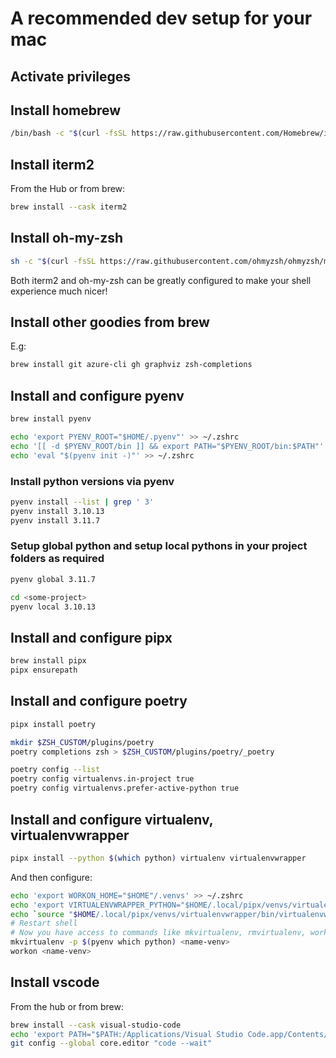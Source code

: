 # A recommended dev setup for your mac

## Activate privileges

## Install homebrew

```sh
/bin/bash -c "$(curl -fsSL https://raw.githubusercontent.com/Homebrew/install/HEAD/install.sh)"
```

## Install iterm2

From the Hub or from brew:

```sh
brew install --cask iterm2
```

## Install oh-my-zsh

```sh
sh -c "$(curl -fsSL https://raw.githubusercontent.com/ohmyzsh/ohmyzsh/master/tools/install.sh)"
```

Both iterm2 and oh-my-zsh can be greatly configured to make your shell experience much nicer!


## Install other goodies from brew

E.g:

```sh
brew install git azure-cli gh graphviz zsh-completions
```

## Install and configure pyenv

```sh
brew install pyenv

echo 'export PYENV_ROOT="$HOME/.pyenv"' >> ~/.zshrc
echo '[[ -d $PYENV_ROOT/bin ]] && export PATH="$PYENV_ROOT/bin:$PATH"' >> ~/.zshrc
echo 'eval "$(pyenv init -)"' >> ~/.zshrc
```

### Install python versions via pyenv
```sh
pyenv install --list | grep ' 3'
pyenv install 3.10.13
pyenv install 3.11.7
```

### Setup global python and setup local pythons in your project folders as required

```sh
pyenv global 3.11.7

cd <some-project>
pyenv local 3.10.13
```

## Install and configure pipx

```sh
brew install pipx
pipx ensurepath
```

## Install and configure poetry 

```sh
pipx install poetry

mkdir $ZSH_CUSTOM/plugins/poetry
poetry completions zsh > $ZSH_CUSTOM/plugins/poetry/_poetry

poetry config --list
poetry config virtualenvs.in-project true
poetry config virtualenvs.prefer-active-python true
```

## Install and configure virtualenv, virtualenvwrapper
```sh
pipx install --python $(which python) virtualenv virtualenvwrapper
```

And then configure:
```sh
echo 'export WORKON_HOME="$HOME"/.venvs' >> ~/.zshrc
echo 'export VIRTUALENVWRAPPER_PYTHON="$HOME/.local/pipx/venvs/virtualenvwrapper/bin/python"' >> ~/.zshrc
echo `source "$HOME/.local/pipx/venvs/virtualenvwrapper/bin/virtualenvwrapper.sh"` >> ~/.zshrc
# Restart shell
# Now you have access to commands like mkvirtualenv, rmvirtualenv, workon, deactivate
mkvirtualenv -p $(pyenv which python) <name-venv>
workon <name-venv>
```

## Install vscode 

From the hub or from brew:

```sh
brew install --cask visual-studio-code
echo 'export PATH="$PATH:/Applications/Visual Studio Code.app/Contents/Resources/app/bin"' >> ~/.zshrc
git config --global core.editor "code --wait"
```
